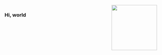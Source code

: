 <img align="right" src="https://github-readme-stats.vercel.app/api?username=zk4" style="height:150px;">  

### Hi, world
<!-- ![visitors](https://visitor-badge.glitch.me/badge?page_id=zk4.zk4.readme) -->


